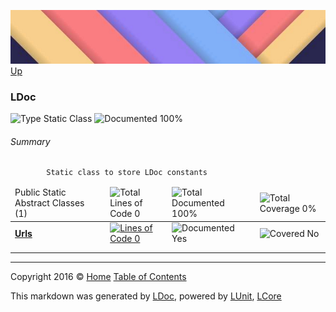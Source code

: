 ![](../Content/LDoc-banner-small.png "")
[Up](../LDoc.md)

### LDoc

![Type Static Class](http://b.repl.ca/v1/Type-Static%20Class-blue.png "") ![Documented 100%](http://b.repl.ca/v1/Documented-100%25-brightgreen.png "")




###### Summary

            Static class to store LDoc constants
            

<table>
<thead><tr><td>Public Static Abstract Classes (1)</td>
<td></td>
<td><img src="http://b.repl.ca/v1/Total%20Lines%20of%20Code-0-red.png" alt="Total Lines of Code 0" /></td>
<td><img src="http://b.repl.ca/v1/Total%20Documented-100%25-brightgreen.png" alt="Total Documented 100%" /></td>
<td><img src="http://b.repl.ca/v1/Total%20Coverage-0%25-red.png" alt="Total Coverage 0%" /></td></tr></thead>
<tr><td><strong><a href="LDoc_Urls.md" alt="">Urls</a></strong></td>
<td>   </td>
<td><a href="../LDoc.cs#L12" alt=""><img src="http://b.repl.ca/v1/Lines%20of%20Code-0-red.png" alt="Lines of Code 0" /></a></td>
<td><img src="http://b.repl.ca/v1/Documented-Yes-brightgreen.png" alt="Documented Yes" /></td>
<td><img src="http://b.repl.ca/v1/Covered-No-red.png" alt="Covered No" /></td></tr>
<tr><td colspan="5"></td>
</tr>
<tr><td width="850px" colspan="374"></td></tr>
</table>




---

Copyright 2016 &copy; [Home](../../README.md) [Table of Contents](../../TableOfContents.md)

This markdown was generated by [LDoc](https://github.com/CodeSingularity/LDoc), powered by [LUnit](https://github.com/CodeSingularity/LUnit), [LCore](https://github.com/CodeSingularity/LCore)
